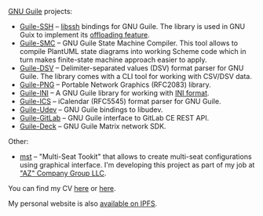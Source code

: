 [GNU Guile](https://www.gnu.org/software/guile/) projects:
- [Guile-SSH](https://github.com/artyom-poptsov/guile-ssh) –
  [libssh](https://libssh.org/) bindings for GNU Guile.  The library is used in
  GNU Guix to implement its [offloading
  feature](https://guix.gnu.org/manual/en/html_node/Daemon-Offload-Setup.html).
- [Guile-SMC](https://github.com/artyom-poptsov/guile-smc) – GNU Guile State
  Machine Compiler.  This tool allows to compile PlantUML state diagrams into
  working Scheme code which in turn makes finite-state machine approach easier
  to apply.
- [Guile-DSV](https://github.com/artyom-poptsov/guile-dsv) – Delimiter-separated
  values (DSV) format parser for GNU Guile.  The library comes with a CLI tool
  for working with CSV/DSV data.
- [Guile-PNG](https://github.com/artyom-poptsov/guile-png) – Portable Network
  Graphics (RFC2083) library.
- [Guile-INI](https://github.com/artyom-poptsov/guile-ini) – A GNU Guile library
  for working with [INI format](https://en.wikipedia.org/wiki/INI_file).
- [Guile-ICS](https://github.com/artyom-poptsov/guile-ics) – iCalendar (RFC5545)
  format parser for GNU Guile.
- [Guile-Udev](https://github.com/artyom-poptsov/guile-udev) – GNU Guile
  bindings to libudev.
- [Guile-GitLab](https://github.com/artyom-poptsov/guile-gitlab) – GNU Guile
  interface to GitLab CE REST API.
- [Guile-Deck](https://github.com/artyom-poptsov/guile-deck) – GNU Guile Matrix
  network SDK.

Other:
- [mst](https://gitlab.com/gkaz/mst) – "Multi-Seat Tookit" that allows to
  create multi-seat configurations using graphical interface. I'm developing
  this project as part of my job at ["AZ" Company Group
  LLC](https://www.gkaz.ru/).

You can find my CV [here](https://memory-heap.org/~avp/cv.html) or
[here](https://github.com/artyom-poptsov/memory-heap.org/blob/master/cv.org).

My personal website is also [available on
IPFS](http://ipfs.io/ipfs/QmS8daA9oTWenskuEKoLKEakCkvEgmyRhvae66wGkqFRCM).
